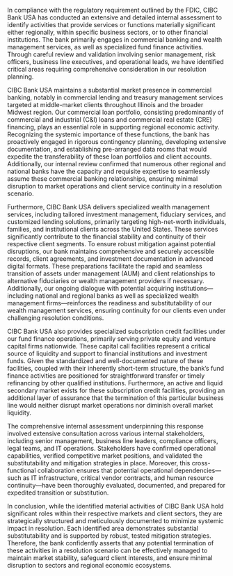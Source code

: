 In compliance with the regulatory requirement outlined by the FDIC, CIBC Bank USA has conducted an extensive and detailed internal assessment to identify activities that provide services or functions materially significant either regionally, within specific business sectors, or to other financial institutions. The bank primarily engages in commercial banking and wealth management services, as well as specialized fund finance activities. Through careful review and validation involving senior management, risk officers, business line executives, and operational leads, we have identified critical areas requiring comprehensive consideration in our resolution planning.

CIBC Bank USA maintains a substantial market presence in commercial banking, notably in commercial lending and treasury management services targeted at middle-market clients throughout Illinois and the broader Midwest region. Our commercial loan portfolio, consisting predominantly of commercial and industrial (C&I) loans and commercial real estate (CRE) financing, plays an essential role in supporting regional economic activity. Recognizing the systemic importance of these functions, the bank has proactively engaged in rigorous contingency planning, developing extensive documentation, and establishing pre-arranged data rooms that would expedite the transferability of these loan portfolios and client accounts. Additionally, our internal review confirmed that numerous other regional and national banks have the capacity and requisite expertise to seamlessly assume these commercial banking relationships, ensuring minimal disruption to market operations and client service continuity in a resolution scenario.

Furthermore, CIBC Bank USA delivers specialized wealth management services, including tailored investment management, fiduciary services, and customized lending solutions, primarily targeting high-net-worth individuals, families, and institutional clients across the United States. These services significantly contribute to the financial stability and continuity of their respective client segments. To ensure robust mitigation against potential disruptions, our bank maintains comprehensive and securely accessible records, client agreements, and investment documentation in advanced digital formats. These preparations facilitate the rapid and seamless transition of assets under management (AUM) and client relationships to alternative fiduciaries or wealth management providers if necessary. Additionally, our ongoing dialogue with potential acquiring institutions—including national and regional banks as well as specialized wealth management firms—reinforces the readiness and substitutability of our wealth management services, ensuring continuity for our clients even under challenging resolution conditions.

CIBC Bank USA also provides specialized subscription credit facilities under our fund finance operations, primarily serving private equity and venture capital firms nationwide. These capital call facilities represent a critical source of liquidity and support to financial institutions and investment funds. Given the standardized and well-documented nature of these facilities, coupled with their inherently short-term structure, the bank’s fund finance activities are positioned for straightforward transfer or timely refinancing by other qualified institutions. Furthermore, an active and liquid secondary market exists for these subscription credit facilities, providing an additional layer of assurance that the termination of this particular business line would neither disrupt market operations nor diminish overall market liquidity.

The comprehensive internal assessment underpinning this response involved extensive consultation across various internal stakeholders, including senior management, business line leaders, compliance officers, legal teams, and IT operations. Stakeholders have confirmed operational capabilities, verified competitive market positions, and validated the substitutability and mitigation strategies in place. Moreover, this cross-functional collaboration ensures that potential operational dependencies—such as IT infrastructure, critical vendor contracts, and human resource continuity—have been thoroughly evaluated, documented, and prepared for expedited transition or substitution.

In conclusion, while the identified material activities of CIBC Bank USA hold significant roles within their respective markets and client sectors, they are strategically structured and meticulously documented to minimize systemic impact in resolution. Each identified area demonstrates substantial substitutability and is supported by robust, tested mitigation strategies. Therefore, the bank confidently asserts that any potential termination of these activities in a resolution scenario can be effectively managed to maintain market stability, safeguard client interests, and ensure minimal disruption to sectors and regional economic ecosystems.

